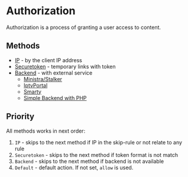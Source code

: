 # Authorization

Authorization is a process of granting a user access to content.

## Methods

- [IP](ip.md) - by the client IP address
- [Securetoken](securetoken.md) - temporary links with token
- [Backend](backend.md) - with external service
    - [Ministra/Stalker](backend.md#ministrastalker)
    - [IptvPortal](backend.md#iptvportal)
    - [Smarty](backend.md#microimpulse-smarty)
    - [Simple Backend with PHP](backend.md#simple-backend-with-php)

## Priority

All methods works in next order:

1. `IP` - skips to the next method if IP in the skip-rule or not relate to any rule
2. `Securetoken` - skips to the next method if token format is not match
3. `Backend` - skips to the next method if backend is not available
4. `Default` - default action. If not set, `allow` is used.
